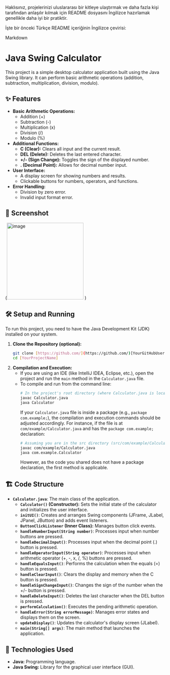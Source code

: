 Haklısınız, projelerinizi uluslararası bir kitleye ulaştırmak ve daha fazla kişi tarafından anlaşılır kılmak için README dosyasını İngilizce hazırlamak genellikle daha iyi bir pratiktir.

İşte bir önceki Türkçe README içeriğinin İngilizce çevirisi:

Markdown

# Java Swing Calculator

This project is a simple desktop calculator application built using the Java Swing library. It can perform basic arithmetic operations (addition, subtraction, multiplication, division, modulo).

## ✨ Features

* **Basic Arithmetic Operations:**
    * Addition (+)
    * Subtraction (-)
    * Multiplication (x)
    * Division (/)
    * Modulo (%)
* **Additional Functions:**
    * **C (Clear):** Clears all input and the current result.
    * **DEL (Delete):** Deletes the last entered character.
    * **+/- (Sign Change):** Toggles the sign of the displayed number.
    * **. (Decimal Point):** Allows for decimal number input.
* **User Interface:**
    * A display screen for showing numbers and results.
    * Clickable buttons for numbers, operators, and functions.
* **Error Handling:**
    * Division by zero error.
    * Invalid input format error.

## 📸 Screenshot

(<img width="242" alt="image" src="https://github.com/user-attachments/assets/fba7ef75-6ce5-4208-8e85-a30336a40c4f" />
)

## 🛠️ Setup and Running

To run this project, you need to have the Java Development Kit (JDK) installed on your system.

1.  **Clone the Repository (optional):**
    ```bash
    git clone [https://github.com/](https://github.com/)[YourGitHubUsername]/[YourProjectName].git
    cd [YourProjectName]
    ```
2.  **Compilation and Execution:**
    * If you are using an IDE (like IntelliJ IDEA, Eclipse, etc.), open the project and run the `main` method in the `Calculator.java` file.
    * To compile and run from the command line:
        ```bash
        # In the project's root directory (where Calculator.java is located)
        javac Calculator.java
        java Calculator
        ```
        If your `Calculator.java` file is inside a package (e.g., `package com.example;`), the compilation and execution commands should be adjusted accordingly. For instance, if the file is at `com/example/Calculator.java` and has the `package com.example;` declaration:
        ```bash
        # Assuming you are in the src directory (src/com/example/Calculator.java)
        javac com/example/Calculator.java
        java com.example.Calculator
        ```
        However, as the code you shared does not have a package declaration, the first method is applicable.

## 🏗️ Code Structure

* **`Calculator.java`**: The main class of the application.
    * **`Calculator()` (Constructor):** Sets the initial state of the calculator and initializes the user interface.
    * **`initUI()`**: Creates and arranges Swing components (JFrame, JLabel, JPanel, JButton) and adds event listeners.
    * **`ButtonClickListener` (Inner Class):** Manages button click events.
    * **`handleNumberInput(String number)`**: Processes input when number buttons are pressed.
    * **`handleDecimalInput()`**: Processes input when the decimal point (.) button is pressed.
    * **`handleOperatorInput(String operator)`**: Processes input when arithmetic operator (+, -, x, /, %) buttons are pressed.
    * **`handleEqualsInput()`**: Performs the calculation when the equals (=) button is pressed.
    * **`handleClearInput()`**: Clears the display and memory when the C button is pressed.
    * **`handleSignChangeInput()`**: Changes the sign of the number when the +/- button is pressed.
    * **`handleDeleteInput()`**: Deletes the last character when the DEL button is pressed.
    * **`performCalculation()`**: Executes the pending arithmetic operation.
    * **`handleError(String errorMessage)`**: Manages error states and displays them on the screen.
    * **`updateDisplay()`**: Updates the calculator's display screen (JLabel).
    * **`main(String[] args)`**: The main method that launches the application.

## 🔧 Technologies Used

* **Java:** Programming language.
* **Java Swing:** Library for the graphical user interface (GUI).

